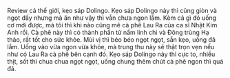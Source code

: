 Review cả thế giới, kẹo sáp Dolingo. Kẹo sáp Dolingo này thì cũng giòn và ngọt đấy nhưng mà ăn như vậy thì vẫn chưa ngon lắm. Kèm cả gì đó uống cơ mới được, mà tôi thì khi nào cũng mê cà phê Lau Ra của ca sĩ Nhật Kim Anh rồi. Cà phê này thì có thành phần từ nấm linh chi và Đông trùng Hạ thảo, rất tốt cho sức khỏe. Mùi vị thì béo béo ngọt ngọt, sẫn kẹo, uống đã lắm. Uống vào vừa ngon vừa khỏe, mà trung thu này sẽ thật trọn vẹn nếu như có Lau Ra cà phê bên cạnh đó. Kẹo sáp Dolingo này thì cực to, nhiều thịt, sốt thì chua chua ngọt ngọt, uống chung thêm chút cà phê ngon thì quá đã.